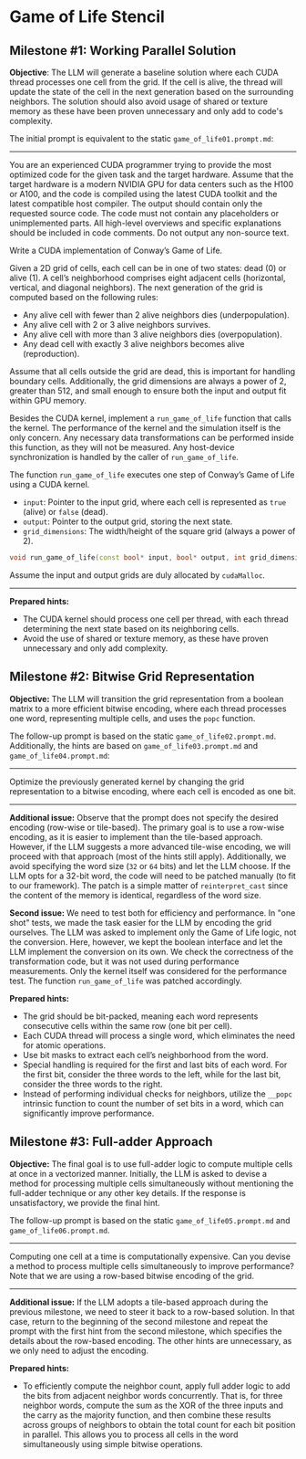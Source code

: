 # Game of Life Stencil

## Milestone #1: Working Parallel Solution

**Objective**: The LLM will generate a baseline solution where each CUDA thread processes one cell from the grid. If the cell is alive, the thread will update the state of the cell in the next generation based on the surrounding neighbors. The solution should also avoid usage of shared or texture memory as these have been proven unnecessary and only add to code's complexity.

The initial prompt is equivalent to the static `game_of_life01.prompt.md`:

---

You are an experienced CUDA programmer trying to provide the most optimized code for the given task and the target hardware.
Assume that the target hardware is a modern NVIDIA GPU for data centers such as the H100 or A100, and the code is compiled using the latest CUDA toolkit and the latest compatible host compiler.
The output should contain only the requested source code. The code must not contain any placeholders or unimplemented parts. All high-level overviews and specific explanations should be included in code comments. Do not output any non-source text.

Write a CUDA implementation of Conway’s Game of Life.

Given a 2D grid of cells, each cell can be in one of two states: dead (0) or alive (1). A cell’s neighborhood comprises eight adjacent cells (horizontal, vertical, and diagonal neighbors). The next generation of the grid is computed based on the following rules:
- Any alive cell with fewer than 2 alive neighbors dies (underpopulation).
- Any alive cell with 2 or 3 alive neighbors survives.
- Any alive cell with more than 3 alive neighbors dies (overpopulation).
- Any dead cell with exactly 3 alive neighbors becomes alive (reproduction).

Assume that all cells outside the grid are dead, this is important for handling boundary cells. Additionally, the grid dimensions are always a power of 2, greater than 512, and small enough to ensure both the input and output fit within GPU memory.

Besides the CUDA kernel, implement a `run_game_of_life` function that calls the kernel. The performance of the kernel and the simulation itself is the only concern. Any necessary data transformations can be performed inside this function, as they will not be measured. Any host-device synchronization is handled by the caller of `run_game_of_life`.

The function `run_game_of_life` executes one step of Conway’s Game of Life using a CUDA kernel.

- `input`: Pointer to the input grid, where each cell is represented as `true` (alive) or `false` (dead).
- `output`: Pointer to the output grid, storing the next state.
- `grid_dimensions`: The width/height of the square grid (always a power of 2).

```cpp
void run_game_of_life(const bool* input, bool* output, int grid_dimensions);
```

Assume the input and output grids are duly allocated by `cudaMalloc`.

---

**Prepared hints:**

- The CUDA kernel should process one cell per thread, with each thread determining the next state based on its neighboring cells.
- Avoid the use of shared or texture memory, as these have proven unnecessary and only add complexity.

## Milestone #2: Bitwise Grid Representation

**Objective:** The LLM will transition the grid representation from a boolean matrix to a more efficient bitwise encoding, where each thread processes one word, representing multiple cells, and uses the `popc` function.

The follow-up prompt is based on the static `game_of_life02.prompt.md`. Additionally, the hints are based on `game_of_life03.prompt.md` and `game_of_life04.prompt.md`:

---

Optimize the previously generated kernel by changing the grid representation to a bitwise encoding, where each cell is encoded as one bit.

---

**Additional issue:** Observe that the prompt does not specify the desired encoding (row-wise or tile-based). The primary goal is to use a row-wise encoding, as it is easier to implement than the tile-based approach. However, if the LLM suggests a more advanced tile-wise encoding, we will proceed with that approach (most of the hints still apply). Additionally, we avoid specifying the word size (`32` or `64` bits) and let the LLM choose. If the LLM opts for a 32-bit word, the code will need to be patched manually (to fit to our framework). The patch is a simple matter of `reinterpret_cast` since the content of the memory is identical, regardless of the word size.

**Second issue:** We need to test both for efficiency and performance. In "one shot" tests, we made the task easier for the LLM by encoding the grid ourselves. The LLM was asked to implement only the Game of Life logic, not the conversion. Here, however, we kept the boolean interface and let the LLM implement the conversion on its own. We check the correctness of the transformation code, but it was not used during performance measurements. Only the kernel itself was considered for the performance test. The function `run_game_of_life` was patched accordingly.

**Prepared hints:**

- The grid should be bit-packed, meaning each word represents consecutive cells within the same row (one bit per cell).
- Each CUDA thread will process a single word, which eliminates the need for atomic operations.
- Use bit masks to extract each cell’s neighborhood from the word.
- Special handling is required for the first and last bits of each word. For the first bit, consider the three words to the left, while for the last bit, consider the three words to the right.
- Instead of performing individual checks for neighbors, utilize the `__popc` intrinsic function to count the number of set bits in a word, which can significantly improve performance.

## Milestone #3: Full-adder Approach

**Objective:** The final goal is to use full-adder logic to compute multiple cells at once in a vectorized manner. Initially, the LLM is asked to devise a method for processing multiple cells simultaneously without mentioning the full-adder technique or any other key details. If the response is unsatisfactory, we provide the final hint.

The follow-up prompt is based on the static `game_of_life05.prompt.md` and `game_of_life06.prompt.md`.

---

Computing one cell at a time is computationally expensive. Can you devise a method to process multiple cells simultaneously to improve performance? Note that we are using a row-based bitwise encoding of the grid.

---

**Additional issue:** If the LLM adopts a tile-based approach during the previous milestone, we need to steer it back to a row-based solution. In that case, return to the beginning of the second milestone and repeat the prompt with the first hint from the second milestone, which specifies the details about the row-based encoding. The other hints are unnecessary, as we only need to adjust the encoding.

**Prepared hints:**

- To efficiently compute the neighbor count, apply full adder logic to add the bits from adjacent neighbor words concurrently. That is, for three neighbor words, compute the sum as the XOR of the three inputs and the carry as the majority function, and then combine these results across groups of neighbors to obtain the total count for each bit position in parallel. This allows you to process all cells in the word simultaneously using simple bitwise operations.
